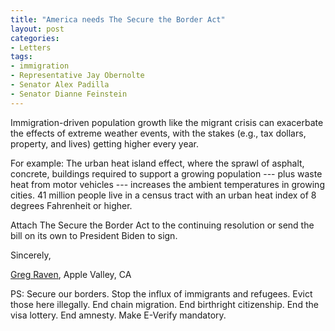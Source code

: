 ```yaml
---
title: "America needs The Secure the Border Act"
layout: post
categories:
- Letters
tags:
- immigration
- Representative Jay Obernolte
- Senator Alex Padilla
- Senator Dianne Feinstein
---
```


Immigration-driven population growth like the migrant crisis can exacerbate the effects of extreme weather events, with the stakes (e.g., tax dollars, property, and lives) getting higher every year.

For example: The urban heat island effect, where the sprawl of asphalt, concrete, buildings required to support a growing population --- plus waste heat from motor vehicles --- increases the ambient temperatures in growing cities. 41 million people live in a census tract with an urban heat index of 8 degrees Fahrenheit or higher.

Attach The Secure the Border Act to the continuing resolution or send the bill on its own to President Biden to sign.

Sincerely,

[Greg Raven](https://www.gregraven.org/), Apple Valley, CA

PS: Secure our borders. Stop the influx of immigrants and refugees. Evict those here illegally. End chain migration. End birthright citizenship. End the visa lottery. End amnesty. Make E-Verify mandatory.